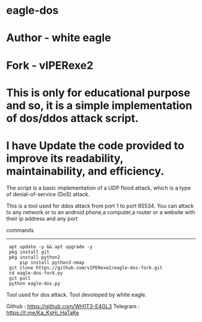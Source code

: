 # eagle-dos
# Author - white eagle
# Fork - vIPERexe2
# This is only for educational purpose and so, it is a simple implementation of dos/ddos attack script.
# I have Update the code provided to improve its readability, maintainability, and efficiency. 
The script is a basic implementation of a UDP flood attack, which is a type of denial-of-service (DoS) attack.


This is a  tool used for ddos attack from port 1 to port 65534.
You can attack to any network or to an android phone,a computer,a router or a website with their ip address and any port


commands
_______________
	 apt update -y && apt upgrade -y
	 pkg install git
	 pkg install python2
         pip install python3-nmap
	 git clone https://github.com/vIPERexe2/eagle-dos-fork.git
	 cd eagle-dos-fork.py
	 git pull
	 python eagle-dos.py
 


Tool used for dos attack.
Tool devoloped by white eagle.

Github   : https://github.com/WH1T3-E4GL3
Telegram : https://t.me/Ka_KsHi_HaTaKe
	

	
